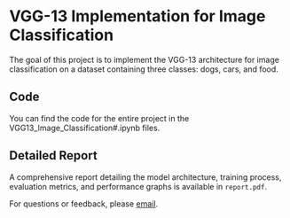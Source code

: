 # VGG-13 Implementation for Image Classification
The goal of this project is to implement the VGG-13 architecture for image classification on a dataset containing three classes: dogs, cars, and food.

## Code

You can find the code for the entire project in the VGG13_Image_Classification#.ipynb files.
## Detailed Report

A comprehensive report detailing the model architecture, training process, evaluation metrics, and performance graphs is available in `report.pdf`.

For questions or feedback, please [email](mailto:gayatriwalke@gmail.com).
